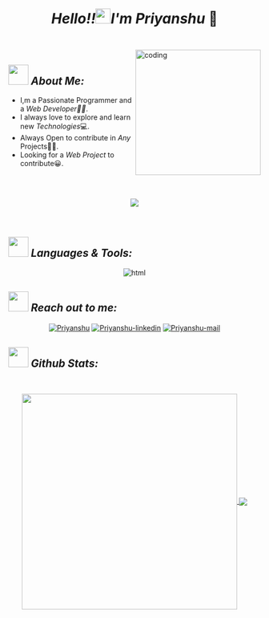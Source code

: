 # <p align="center"> *Hello!!<img src="./assets/wave.gif" alt="waving hand" width="30px">I'm Priyanshu* 🚀</p>

</br>
<img align="right" alt="coding" width="250"  src="https://c.tenor.com/_DOBjnGspYAAAAAC/code-coding.gif">

## <img src="https://c.tenor.com/NCRHhqkXrJYAAAAi/programmers-go-internet.gif" width="40" > *About Me:*

- I,m a Passionate Programmer and a *Web Developer👨‍💻*.
- I always love to explore and learn new *Technologies*💻.
- Always Open to contribute in *Any* Projects👨‍💻.
- Looking for a *Web Project* to contribute😀.

</br>
</br>
<p align="center">
   <img align="center" src="https://github-readme-streak-stats.herokuapp.com?user=priyanshumaurya007&theme=nightowl&date_format=M%20j%5B%2C%20Y%5D"/>
</p>

</br>

## <img src="https://media.giphy.com/media/j2pOGeGYKe2xCCKwfi/giphy.gif" width="40"> *Languages & Tools:*

<p align="center">
 <img align="center" src="./assets/language.gif" alt="html"/>
</p>

## <img src="https://media.giphy.com/media/LnQjpWaON8nhr21vNW/giphy.gif" width="40"> *Reach out to me:*

<p align="center">
<a href="https://www.linkedin.com/in/priyanshumaurya//" target="blank"><img align="center" src="https://img.shields.io/badge/-LinkedIn-0e76a8?logoWidth=40style=flat-square&logo=Linkedin&logoColor=white" alt="Priyanshu" /></a>
<a href="https://github.com/priyanshumaurya007" target="blank"><img align="center" src="https://img.shields.io/badge/Website-3b5998?logoWidth=40style=flat-square&logo=google-chrome&logoColor=white" alt="Priyanshu-linkedin" /></a>
<!-- <a href="https://twitter.com/prrvishal" target="blank"><img align="center" src="https://img.shields.io/badge/-Twitter-00acee?logoWidth=40style=flat-square&logo=Twitter&logoColor=white" alt="Priyanshu" /></a> -->
<a href="mailto:priyanshumaurya007@gmail.com" target="blank"><img align="center" src="https://img.shields.io/badge/-Gmail-EA4335?logoWidth=40style=flat-square&logo=Gmail&logoColor=white" alt="Priyanshu-mail" /></a>

</p>

## <img src="https://media.giphy.com/media/ZCN6F3FAkwsyOGU2RS/giphy.gif" width="40"> *Github Stats:*

</br>
<p align="center">
 <a href="https://github.com/priyanshumaurya007">
  <img width="430" align="center" src="https://github-readme-stats.vercel.app/api?username=priyanshumaurya007&show_icons=true&theme=radical&count_private=true">
 </a>

 <a href="https://github.com/priyanshumaurya007/github-readme-stats">
   <img align="center" src="https://github-readme-stats.anuraghazra1.vercel.app/api/top-langs/?username=priyanshumaurya007&layout=compact&theme=radical&langs_count=6" />
 </a>
</p>
